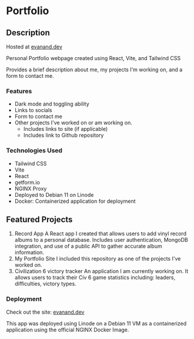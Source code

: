 # Portfolio

## Description

Hosted at [evanand.dev](https://www.evanand.dev)

Personal Portfolio webpage created using React, Vite, and Tailwind CSS

Provides a brief description about me, my projects I'm working on, and a form to contact me.

### Features

- Dark mode and toggling ability
- Links to socials
- Form to contact me
- Other projects I've worked on or am working on.
  - Includes links to site (if applicable)
  - Includes link to Github repository

### Technologies Used

- Tailwind CSS
- Vite
- React
- getform.io
- NGINX Proxy
- Deployed to Debian 11 on Linode
- Docker: Containerized application for deployment

## Featured Projects

1. Record App
  A React app I created that allows users to add vinyl record albums to a personal database. Includes user authentication, MongoDB integration, and use of a public API to gather accurate album information.
2. My Portfolio Site
  I included this repository as one of the projects I've worked on.
3. Civilization 6 victory tracker
  An application I am currently working on. It allows users to track their Civ 6 game statistics including: leaders, difficulties, victory types.

### Deployment

Check out the site: [evanand.dev](https://www.evanand.dev)

This app was deployed using Linode on a Debian 11 VM as a containerized application using the official NGINX Docker Image.
